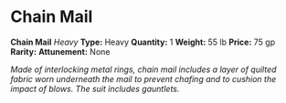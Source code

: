 # Chain Mail

**Chain Mail**
_Heavy_
**Type:** Heavy
**Quantity:** 1
**Weight:** 55 lb
**Price:** 75 gp
**Rarity:** 
**Attunement:** None

*Made of interlocking metal rings, chain mail includes a layer of quilted fabric worn underneath the mail to prevent chafing and to cushion the impact of blows. The suit includes gauntlets.*